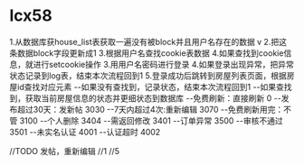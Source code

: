 # lcx58
1.从数据库获house_list表获取一遍没有被block并且用户名存在的数据 v
2.把这条数据block字段更新成1
3.根据用户名查找cookie表数据
4.如果查找到cookie信息，就进行setcookie操作
3.用用户名密码进行登录
4.如果登录出现异常，把异常状态记录到log表，结束本次流程回到1
5.登录成功后跳转到房屋列表页面，根据房屋id查找对应元素
--如果没有查找到，记录状态，结束本次流程回到1
--如果查找到，获取当前房屋信息的状态并更细状态到数据库
--免费刷新：直接刷新			0
--发布超过30天：发新帖		3030
--7天内超过4次:重新编辑		3070
--免费刷新用完：不管 			3100
--个人删除 					3404
--需返回修改 				3401
--订单异常					3500
--审核不通过 				3501
--未实名认证 				4001
--认证超时 					4002

//TODO
发帖，重新编辑
//1
//5

